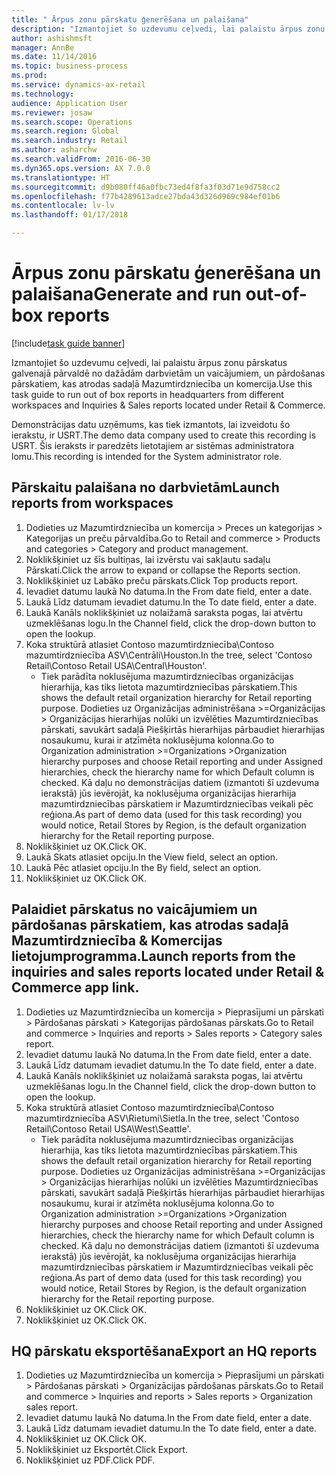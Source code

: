 ```yaml
--- 
title: " Ārpus zonu pārskatu ģenerēšana un palaišana"
description: "Izmantojiet šo uzdevumu ceļvedi, lai palaistu ārpus zonu pārskatus galvenajā pārvaldē no dažādām darbvietām un vaicājumiem, un pārdošanas pārskatiem, kas atrodas sadaļā Mazumtirdzniecība un komercija."
author: ashishmsft
manager: AnnBe
ms.date: 11/14/2016
ms.topic: business-process
ms.prod: 
ms.service: dynamics-ax-retail
ms.technology: 
audience: Application User
ms.reviewer: josaw
ms.search.scope: Operations
ms.search.region: Global
ms.search.industry: Retail
ms.author: asharchw
ms.search.validFrom: 2016-06-30
ms.dyn365.ops.version: AX 7.0.0
ms.translationtype: HT
ms.sourcegitcommit: d9b080ff46a0fbc73ed4f8fa3f03d71e9d758cc2
ms.openlocfilehash: f77b4289613adce27bda43d326d969c984ef01b6
ms.contentlocale: lv-lv
ms.lasthandoff: 01/17/2018

---
```

# <a name="generate-and-run-out-of-box-reports"></a><span data-ttu-id="fd2b8-103"> Ārpus zonu pārskatu ģenerēšana un palaišana</span><span class="sxs-lookup"><span data-stu-id="fd2b8-103">Generate and run out-of-box reports</span></span>

[!include[task guide banner](../includes/task-guide-banner.md)]

<span data-ttu-id="fd2b8-104">Izmantojiet šo uzdevumu ceļvedi, lai palaistu ārpus zonu pārskatus galvenajā pārvaldē no dažādām darbvietām un vaicājumiem, un pārdošanas pārskatiem, kas atrodas sadaļā Mazumtirdzniecība un komercija.</span><span class="sxs-lookup"><span data-stu-id="fd2b8-104">Use this task guide to run out of box reports in headquarters from different workspaces and Inquiries & Sales reports located under Retail & Commerce.</span></span>



<span data-ttu-id="fd2b8-105">Demonstrācijas datu uzņēmums, kas tiek izmantots, lai izveidotu šo ierakstu, ir USRT.</span><span class="sxs-lookup"><span data-stu-id="fd2b8-105">The demo data company used to create this recording is USRT.</span></span> <span data-ttu-id="fd2b8-106">Šis ieraksts ir paredzēts lietotajiem ar sistēmas administratora lomu.</span><span class="sxs-lookup"><span data-stu-id="fd2b8-106">This recording is intended for the System administrator role.</span></span>


## <a name="launch-reports-from-workspaces"></a><span data-ttu-id="fd2b8-107">Pārskaitu palaišana no darbvietām</span><span class="sxs-lookup"><span data-stu-id="fd2b8-107">Launch reports from workspaces</span></span>
1. <span data-ttu-id="fd2b8-108">Dodieties uz Mazumtirdzniecība un komercija > Preces un kategorijas > Kategorijas un preču pārvaldība.</span><span class="sxs-lookup"><span data-stu-id="fd2b8-108">Go to Retail and commerce > Products and categories > Category and product management.</span></span>
2. <span data-ttu-id="fd2b8-109">Noklikšķiniet uz šīs bultiņas, lai izvērstu vai sakļautu sadaļu Pārskati.</span><span class="sxs-lookup"><span data-stu-id="fd2b8-109">Click the arrow to expand or collapse the Reports section.</span></span>
3. <span data-ttu-id="fd2b8-110">Noklikšķiniet uz Labāko preču pārskats.</span><span class="sxs-lookup"><span data-stu-id="fd2b8-110">Click Top products report.</span></span>
4. <span data-ttu-id="fd2b8-111">Ievadiet datumu laukā No datuma.</span><span class="sxs-lookup"><span data-stu-id="fd2b8-111">In the From date field, enter a date.</span></span>
5. <span data-ttu-id="fd2b8-112">Laukā Līdz datumam ievadiet datumu.</span><span class="sxs-lookup"><span data-stu-id="fd2b8-112">In the To date field, enter a date.</span></span>
6. <span data-ttu-id="fd2b8-113">Laukā Kanāls noklikšķiniet uz nolaižamā saraksta pogas, lai atvērtu uzmeklēšanas logu.</span><span class="sxs-lookup"><span data-stu-id="fd2b8-113">In the Channel field, click the drop-down button to open the lookup.</span></span>
7. <span data-ttu-id="fd2b8-114">Koka struktūrā atlasiet Contoso mazumtirdzniecība\Contoso mazumtirdzniecība ASV\Centrāli\Houston.</span><span class="sxs-lookup"><span data-stu-id="fd2b8-114">In the tree, select 'Contoso Retail\Contoso Retail USA\Central\Houston'.</span></span>
    * <span data-ttu-id="fd2b8-115">Tiek parādīta noklusējuma mazumtirdzniecības organizācijas hierarhija, kas tiks lietota mazumtirdzniecības pārskatiem.</span><span class="sxs-lookup"><span data-stu-id="fd2b8-115">This shows the default retail organization hierarchy for Retail reporting purpose.</span></span>   <span data-ttu-id="fd2b8-116">Dodieties uz Organizācijas administrēšana >Organizācijas > Organizācijas hierarhijas nolūki un izvēlēties Mazumtirdzniecības pārskati, savukārt sadaļā Piešķirtās hierarhijas pārbaudiet hierarhijas nosaukumu, kurai ir atzīmēta noklusējuma kolonna.</span><span class="sxs-lookup"><span data-stu-id="fd2b8-116">Go to Organization administration >Organizations >Organization hierarchy purposes and choose Retail reporting and under Assigned hierarchies, check the hierarchy name for which Default column is checked.</span></span>      <span data-ttu-id="fd2b8-117">Kā daļu no demonstrācijas datiem (izmantoti šī uzdevuma ierakstā) jūs ievērojāt, ka noklusējuma organizācijas hierarhija mazumtirdzniecības pārskatiem ir Mazumtirdzniecības veikali pēc reģiona.</span><span class="sxs-lookup"><span data-stu-id="fd2b8-117">As part of demo data (used for this task recording) you would notice, Retail Stores by Region, is the default organization hierarchy for the Retail reporting purpose.</span></span>     
8. <span data-ttu-id="fd2b8-118">Noklikšķiniet uz OK.</span><span class="sxs-lookup"><span data-stu-id="fd2b8-118">Click OK.</span></span>
9. <span data-ttu-id="fd2b8-119">Laukā Skats atlasiet opciju.</span><span class="sxs-lookup"><span data-stu-id="fd2b8-119">In the View field, select an option.</span></span>
10. <span data-ttu-id="fd2b8-120">Laukā Pēc atlasiet opciju.</span><span class="sxs-lookup"><span data-stu-id="fd2b8-120">In the By field, select an option.</span></span>
11. <span data-ttu-id="fd2b8-121">Noklikšķiniet uz OK.</span><span class="sxs-lookup"><span data-stu-id="fd2b8-121">Click OK.</span></span>

## <a name="launch-reports-from-the-inquiries-and-sales-reports-located-under-retail--commerce-app-link"></a><span data-ttu-id="fd2b8-122">Palaidiet pārskatus no vaicājumiem un pārdošanas pārskatiem, kas atrodas sadaļā Mazumtirdzniecība & Komercijas lietojumprogramma.</span><span class="sxs-lookup"><span data-stu-id="fd2b8-122">Launch reports from the inquiries and sales reports located under Retail & Commerce app link.</span></span>
1. <span data-ttu-id="fd2b8-123">Dodieties uz Mazumtirdzniecība un komercija > Pieprasījumi un pārskati > Pārdošanas pārskati > Kategorijas pārdošanas pārskats.</span><span class="sxs-lookup"><span data-stu-id="fd2b8-123">Go to Retail and commerce > Inquiries and reports > Sales reports > Category sales report.</span></span>
2. <span data-ttu-id="fd2b8-124">Ievadiet datumu laukā No datuma.</span><span class="sxs-lookup"><span data-stu-id="fd2b8-124">In the From date field, enter a date.</span></span>
3. <span data-ttu-id="fd2b8-125">Laukā Līdz datumam ievadiet datumu.</span><span class="sxs-lookup"><span data-stu-id="fd2b8-125">In the To date field, enter a date.</span></span>
4. <span data-ttu-id="fd2b8-126">Laukā Kanāls noklikšķiniet uz nolaižamā saraksta pogas, lai atvērtu uzmeklēšanas logu.</span><span class="sxs-lookup"><span data-stu-id="fd2b8-126">In the Channel field, click the drop-down button to open the lookup.</span></span>
5. <span data-ttu-id="fd2b8-127">Koka struktūrā atlasiet Contoso mazumtirdzniecība\Contoso mazumtirdzniecība ASV\Rietumi\Sietla.</span><span class="sxs-lookup"><span data-stu-id="fd2b8-127">In the tree, select 'Contoso Retail\Contoso Retail USA\West\Seattle'.</span></span>
    * <span data-ttu-id="fd2b8-128">Tiek parādīta noklusējuma mazumtirdzniecības organizācijas hierarhija, kas tiks lietota mazumtirdzniecības pārskatiem.</span><span class="sxs-lookup"><span data-stu-id="fd2b8-128">This shows the default retail organization hierarchy for Retail reporting purpose.</span></span>   <span data-ttu-id="fd2b8-129">Dodieties uz Organizācijas administrēšana >Organizācijas > Organizācijas hierarhijas nolūki un izvēlēties Mazumtirdzniecības pārskati, savukārt sadaļā Piešķirtās hierarhijas pārbaudiet hierarhijas nosaukumu, kurai ir atzīmēta noklusējuma kolonna.</span><span class="sxs-lookup"><span data-stu-id="fd2b8-129">Go to Organization administration >Organizations >Organization hierarchy purposes and choose Retail reporting and under Assigned hierarchies, check the hierarchy name for which Default column is checked.</span></span>      <span data-ttu-id="fd2b8-130">Kā daļu no demonstrācijas datiem (izmantoti šī uzdevuma ierakstā) jūs ievērojāt, ka noklusējuma organizācijas hierarhija mazumtirdzniecības pārskatiem ir Mazumtirdzniecības veikali pēc reģiona.</span><span class="sxs-lookup"><span data-stu-id="fd2b8-130">As part of demo data (used for this task recording) you would notice, Retail Stores by Region, is the default organization hierarchy for the Retail reporting purpose.</span></span>     
6. <span data-ttu-id="fd2b8-131">Noklikšķiniet uz OK.</span><span class="sxs-lookup"><span data-stu-id="fd2b8-131">Click OK.</span></span>
7. <span data-ttu-id="fd2b8-132">Noklikšķiniet uz OK.</span><span class="sxs-lookup"><span data-stu-id="fd2b8-132">Click OK.</span></span>

## <a name="export-an-hq-reports"></a><span data-ttu-id="fd2b8-133">HQ pārskatu eksportēšana</span><span class="sxs-lookup"><span data-stu-id="fd2b8-133">Export an HQ reports</span></span>
1. <span data-ttu-id="fd2b8-134">Dodieties uz Mazumtirdzniecība un komercija > Pieprasījumi un pārskati > Pārdošanas pārskati > Organizācijas pārdošanas pārskats.</span><span class="sxs-lookup"><span data-stu-id="fd2b8-134">Go to Retail and commerce > Inquiries and reports > Sales reports > Organization sales report.</span></span>
2. <span data-ttu-id="fd2b8-135">Ievadiet datumu laukā No datuma.</span><span class="sxs-lookup"><span data-stu-id="fd2b8-135">In the From date field, enter a date.</span></span>
3. <span data-ttu-id="fd2b8-136">Laukā Līdz datumam ievadiet datumu.</span><span class="sxs-lookup"><span data-stu-id="fd2b8-136">In the To date field, enter a date.</span></span>
4. <span data-ttu-id="fd2b8-137">Noklikšķiniet uz OK.</span><span class="sxs-lookup"><span data-stu-id="fd2b8-137">Click OK.</span></span>
5. <span data-ttu-id="fd2b8-138">Noklikšķiniet uz Eksportēt.</span><span class="sxs-lookup"><span data-stu-id="fd2b8-138">Click Export.</span></span>
6. <span data-ttu-id="fd2b8-139">Noklikšķiniet uz PDF.</span><span class="sxs-lookup"><span data-stu-id="fd2b8-139">Click PDF.</span></span>


